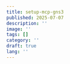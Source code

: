 ```yaml
---
title: setup-mcp-gns3
published: 2025-07-07
description: ''
image: ''
tags: []
category: ''
draft: true 
lang: ''
---
```

